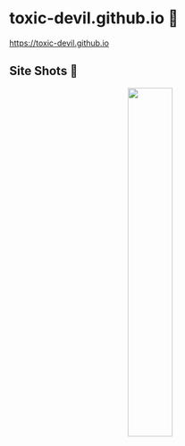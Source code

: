# toxic-devil.github.io 💫

https://toxic-devil.github.io

## Site Shots 📸

<p align="center">
	<img src="https://raw.githubusercontent.com/TOXIC-DEVIL/toxic-devil.github.io/TOXIC-DEVIL-OFFICIAL/media/IMG_20210805_214211.jpg" width="40%" style="margin-left: auto;margin-right: auto;display: block;">
</p>
